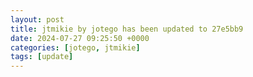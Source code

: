```yaml
---
layout: post
title: jtmikie by jotego has been updated to 27e5bb9
date: 2024-07-27 09:25:50 +0000
categories: [jotego, jtmikie]
tags: [update]
---
```


